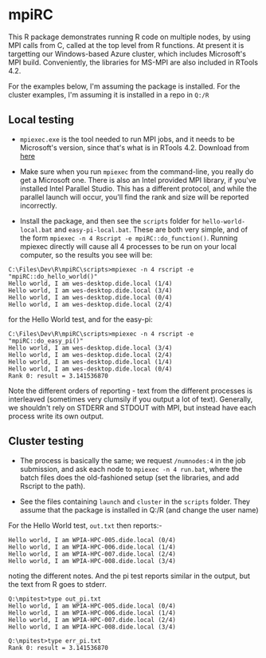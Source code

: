 # mpiRC

This R package demonstrates running R code on multiple nodes, by using
MPI calls from C, called at the top level from R functions. At present
it is targetting our Windows-based Azure cluster, which includes 
Microsoft's MPI build. Conveniently, the libraries for MS-MPI are
also included in RTools 4.2.

For the examples below, I'm assuming the package is installed. For 
the cluster examples, I'm assuming it is installed in a repo in `Q:/R`

## Local testing

* `mpiexec.exe` is the tool needed to run MPI jobs, and it needs to be
Microsoft's version, since that's what is in RTools 4.2.
Download from [here](https://www.microsoft.com/en-us/download/confirmation.aspx?id=100593)

* Make sure when you run `mpiexec` from the command-line, you really
do get a Microsoft one. There is also an Intel provided MPI library, 
if you've installed Intel Parallel Studio. This has a different protocol,
and while the parallel launch will occur, you'll find the rank and size 
will be reported incorrectly.

* Install the package, and then see the `scripts` folder for
`hello-world-local.bat` and `easy-pi-local.bat`. These are both very simple, and of the form
`mpiexec -n 4 Rscript -e mpiRC::do_function()`. Running mpiexec directly will cause all 4
processes to be run on your local computer, so the results you see will be:

```
C:\Files\Dev\R\mpiRC\scripts>mpiexec -n 4 rscript -e "mpiRC::do_hello_world()"
Hello world, I am wes-desktop.dide.local (1/4)
Hello world, I am wes-desktop.dide.local (3/4)
Hello world, I am wes-desktop.dide.local (0/4)
Hello world, I am wes-desktop.dide.local (2/4)
```
for the Hello World test, and for the easy-pi:

```
C:\Files\Dev\R\mpiRC\scripts>mpiexec -n 4 rscript -e "mpiRC::do_easy_pi()"
Hello world, I am wes-desktop.dide.local (3/4)
Hello world, I am wes-desktop.dide.local (2/4)
Hello world, I am wes-desktop.dide.local (1/4)
Hello world, I am wes-desktop.dide.local (0/4)
Rank 0: result = 3.141536870
```

Note the different orders of reporting - text from the different processes is
interleaved (sometimes very clumsily if you output a lot of text). Generally,
we shouldn't rely on STDERR and STDOUT with MPI, but instead have each 
process write its own output. 

## Cluster testing

* The process is basically the same; we request `/numnodes:4` in the job submission,
and ask each node to `mpiexec -n 4 run.bat`, where the batch files does the 
old-fashioned setup (set the libraries, and add Rscript to the path).

* See the files containing `launch` and `cluster` in the `scripts` folder. They
assume that the package is installed in Q:/R (and change the user name)

For the Hello World test, `out.txt` then reports:-
```
Hello world, I am WPIA-HPC-005.dide.local (0/4)
Hello world, I am WPIA-HPC-006.dide.local (1/4)
Hello world, I am WPIA-HPC-007.dide.local (2/4)
Hello world, I am WPIA-HPC-008.dide.local (3/4)
```
noting the different notes. And the pi test reports similar in the output, but
the text from R goes to stderr. 

```
Q:\mpitest>type out_pi.txt
Hello world, I am WPIA-HPC-005.dide.local (0/4)
Hello world, I am WPIA-HPC-006.dide.local (1/4)
Hello world, I am WPIA-HPC-007.dide.local (2/4)
Hello world, I am WPIA-HPC-008.dide.local (3/4)

Q:\mpitest>type err_pi.txt
Rank 0: result = 3.141536870
```
